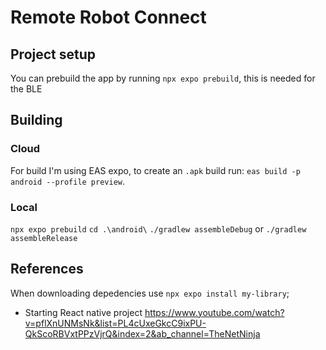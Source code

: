 <!--
 Copyright (c) 2023 Rafael Farias

 This software is released under the MIT License.
 https://opensource.org/licenses/MIT
-->

# Remote Robot Connect

## Project setup

You can prebuild the app by running `npx expo prebuild`, this is needed for the BLE

## Building

### Cloud

For build I'm using EAS expo, to create an `.apk` build run:
`eas build -p android --profile preview`.

### Local

`npx expo prebuild`
`cd .\android\`
`./gradlew assembleDebug` or `./gradlew assembleRelease`

## References

When downloading depedencies use `npx expo install my-library`;

-   Starting React native project https://www.youtube.com/watch?v=pflXnUNMsNk&list=PL4cUxeGkcC9ixPU-QkScoRBVxtPPzVjrQ&index=2&ab_channel=TheNetNinja
